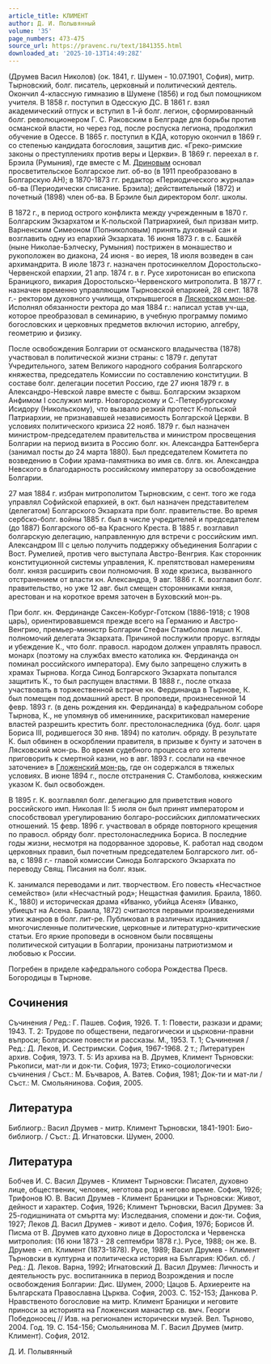```yaml
---
article_title: КЛИМЕНТ
author: Д. И. Полывянный
volume: '35'
page_numbers: 473-475
source_url: https://pravenc.ru/text/1841355.html
downloaded_at: '2025-10-13T14:49:28Z'
---
```


(Друмев Васил Николов) (ок. 1841, г. Шумен - 10.07.1901, София), митр. Тырновский, болг. писатель, церковный и политический деятель. Окончил 4-классную гимназию в Шумене (1856) и год был помощником учителя. В 1858 г. поступил в Одесскую ДС. В 1861 г. взял академический отпуск и вступил в 1-й болг. легион, сформированный болг. революционером Г. С. Раковским в Белграде для борьбы против османской власти, но через год, после роспуска легиона, продолжил обучение в Одессе. В 1865 г. поступил в КДА, которую окончил в 1869 г. со степенью кандидата богословия, защитив дис. «Греко-римские законы о преступлениях против веры и Церкви». В 1869 г. переехал в г. Брэила (Румыния), где вместе с М. [Дриновым](https://pravenc.ru/text/Дриновым.html) основал просветительское Болгарское лит. об-во (в 1911 преобразовано в Болгарскую АН); в 1870-1873 гг. редактор «Периодического журнала» об-ва (Периодически списание. Брэила); действительный (1872) и почетный (1898) член об-ва. В Брэиле был директором болг. школы.

В 1872 г., в период острого конфликта между учрежденным в 1870 г. Болгарским Экзархатом и К-польской Патриархией, был призван митр. Варненским Симеоном (Попниколовым) принять духовный сан и возглавить одну из епархий Экзархата. 16 июня 1873 г. в с. Башкёй (ныне Николае-Бэлческу, Румыния) пострижен в монашество и рукоположен во диакона, 24 июня - во иерея, 18 июля возведен в сан архимандрита. В июле 1873 г. назначен протосинкеллом Доростольско-Червенской епархии, 21 апр. 1874 г. в г. Русе хиротонисан во епископа Браницкого, викария Доростольско-Червенского митрополита. В 1877 г. назначен временно управляющим Тырновской епархией, 28 сент. 1878 г.- ректором духовного училища, открывшегося в [Лясковском мон-ре](<https://pravenc.ru/text/Лясковском мон-ре.html>). Исполнял обязанности ректора до мая 1884 г.: написал устав уч-ща, которое преобразовал в семинарию, в учебную программу помимо богословских и церковных предметов включил историю, алгебру, геометрию и физику.

После освобождения Болгарии от османского владычества (1878) участвовал в политической жизни страны: с 1879 г. депутат Учредительного, затем Великого народного собрания Болгарского княжества, председатель Комиссии по составлению конституции. В составе болг. делегации посетил Россию, где 27 июня 1879 г. в Александро-Невской лавре вместе с бывш. Болгарским экзархом Анфимом I сослужил митр. Новгородскому и С.-Петербургскому Исидору (Никольскому), что вызвало резкий протест К-польской Патриархии, не признававшей независимость Болгарской Церкви. В условиях политического кризиса 22 нояб. 1879 г. был назначен министром-председателем правительства и министром просвещения Болгарии на период визита в Россию болг. кн. Александра Баттенберга (занимал посты до 24 марта 1880). Был председателем Комитета по возведению в Софии храма-памятника во имя св. блгв. кн. Александра Невского в благодарность российскому императору за освобождение Болгарии.

27 мая 1884 г. избран митрополитом Тырновским, с сент. того же года управлял Софийской епархией, в окт. был назначен представителем (делегатом) Болгарского Экзархата при болг. правительстве. Во время сербско-болг. войны 1885 г. был в числе учредителей и председателем (до 1887) Болгарского об-ва Красного Креста. В 1885 г. возглавил болгарскую делегацию, направленную для встречи с российским имп. Александром III с целью получить поддержку объединения Болгарии с Вост. Румелией, против чего выступала Австро-Венгрия. Как сторонник конституционной системы управления, К. препятствовал намерениям болг. князя расширить свои полномочия. В ходе кризиса, вызванного отстранением от власти кн. Александра, 9 авг. 1886 г. К. возглавил болг. правительство, но уже 12 авг. был смещен сторонниками князя, арестован и на короткое время заточен в Буховский мон-рь.

При болг. кн. Фердинанде Саксен-Кобург-Готском (1886-1918; с 1908 царь), ориентировавшемся прежде всего на Германию и Австро-Венгрию, премьер-министр Болгарии Стефан Стамболов лишил К. полномочий делегата Экзархата. Причиной послужили прорус. взгляды и убеждение К., что болг. правосл. народом должен управлять правосл. монарх (поэтому на службах вместо католика кн. Фердинанда он поминал российского императора). Ему было запрещено служить в храмах Тырнова. Когда Синод Болгарского Экзархата попытался защитить К., то был распущен властями. В 1888 г., после отказа участвовать в торжественной встрече кн. Фердинанда в Тырнове, К. был помещен под домашний арест. В проповеди, произнесенной 14 февр. 1893 г. (в день рождения кн. Фердинанда) в кафедральном соборе Тырнова, К., не упомянув об имениннике, раскритиковал намерение властей разрешить крестить болг. престолонаследника (буд. болг. царя Бориса III, родившегося 30 янв. 1894) по католич. обряду. В результате К. был обвинен в оскорблении правителя, в призыве к бунту и заточен в Лясковский мон-рь. Во время судебного процесса его хотели приговорить к смертной казни, но в авг. 1893 г. сослали на «вечное заточение» в [Гложенский мон-рь](<https://pravenc.ru/text/Гложенский мон-рь.html>), где он содержался в тяжелых условиях. В июне 1894 г., после отстранения С. Стамболова, княжеским указом К. был освобожден.

В 1895 г. К. возглавлял болг. делегацию для приветствия нового российского имп. Николая II: 5 июля он был принят императором и способствовал урегулированию болгаро-российских дипломатических отношений. 15 февр. 1896 г. участвовал в обряде повторного крещения по правосл. обряду болг. престолонаследника Бориса. В последние годы жизни, несмотря на подорванное здоровье, К. работал над сводом церковных правил, был почетным председателем Болгарского лит. об-ва, с 1898 г.- главой комиссии Синода Болгарского Экзархата по переводу Свящ. Писания на болг. язык.

К. занимался переводами и лит. творчеством. Его повесть «Несчастное семейство» (или «Несчастный род»; Нещастная фамилия. Браила, 1860. К., 1880) и историческая драма «Иванко, убийца Асеня» (Иванко, убиецът на Асена. Браила, 1872) считаются первыми произведениями этих жанров в болг. лит-ре. Публиковал в различных изданиях многочисленные политические, церковные и литературно-критические статьи. Его яркие проповеди в основном были посвящены политической ситуации в Болгарии, пронизаны патриотизмом и любовью к России.

Погребен в приделе кафедрального собора Рождества Пресв. Богородицы в Тырнове.

## Сочинения

Съчинения / Ред.: Г. Пашев. София, 1926. Т. 1: Повести, разкази и драми; 1943. Т. 2: Трудове по обществени, педагогически и църковни-правни въпроси; Болгарские повести и рассказы. М., 1953. Т. 1; Съчинения / Ред.: Д. Леков, И. Сестримски. София, 1967-1968. 2 т.; Литературен архив. София, 1973. Т. 5: Из архива на В. Друмев, Климент Търновски: Ръкописи, мат-ли и док-ти. София, 1973; Етико-социологически съчинения / Съст.: М. Бъчваров, А. Ватев. София, 1981; Док-ти и мат-ли / Съст.: М. Смольянинова. София, 2005.

## Литература

Библиогр.: Васил Друмев - митр. Климент Търновски, 1841-1901: Био-библиогр. / Съст.: Д. Игнатовски. Шумен, 2000.

## Литература

Бобчев И. С. Васил Друмев - Климент Тырновски: Писател, духовно лице, общественик, человек, неготова род и негово време. София, 1926; Трифонов Ю. В. Васил Друмев - Климент Браницки и Търновски: Живот, дейност и характер. София, 1926; Климент Търновски, Васил Друмев: За 25-годишнината от смъртта му: Изследвания, спомени и док-ти. София, 1927; Леков Д. Васил Друмев - живот и дело. София, 1976; Борисов Й. Писма от В. Друмев като духовно лице в Доростолска и Червенска митрополия: (16 юни 1873 - 28 септембри 1878 г.). Русе, 1988; он же. В. Друмев - еп. Климент (1873-1878). Русе, 1989; Васил Друмев - Климент Търновски в културна и политическа история на България: Юбил. сб. / Ред.: Д. Леков. Варна, 1992; Игнатовский Д. Васил Друмев: Личность и деятельность рус. воспитанника в период Возрождения и после освобождения Болгарии: Дис. Шумен, 2000; Цацов Б. Архиереите на Българската Православна Църква. София, 2003. С. 152-153; Данкова Р. Нравственото богословие на митр. Климент Браницки и неговите приноси за историята на Гложенския манастир св. вмч. Георги Победоносец // Изв. на регионален исторически музей. Вел. Търново, 2004. Год. 19. С. 154-156; Смольянинова М. Г. Васил Друмев (митр. Климент). София, 2012.

Д. И. Полывянный
